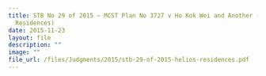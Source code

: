 ```yaml
---
title: STB No 29 of 2015 – MCST Plan No 3727 v Ho Kok Wei and Another (Helios
  Residences)
date: 2015-11-23
layout: file
description: ""
image: ""
file_url: /files/Judgments/2015/stb-29-of-2015-helios-residences.pdf
---
```

